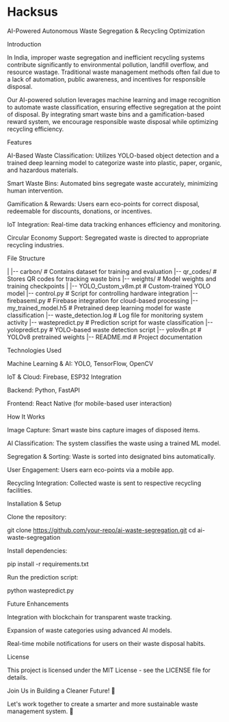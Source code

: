 # Hacksus
AI-Powered Autonomous Waste Segregation & Recycling Optimization

Introduction

In India, improper waste segregation and inefficient recycling systems contribute significantly to environmental pollution, landfill overflow, and resource wastage. Traditional waste management methods often fail due to a lack of automation, public awareness, and incentives for responsible disposal.

Our AI-powered solution leverages machine learning and image recognition to automate waste classification, ensuring effective segregation at the point of disposal. By integrating smart waste bins and a gamification-based reward system, we encourage responsible waste disposal while optimizing recycling efficiency.

Features

AI-Based Waste Classification: Utilizes YOLO-based object detection and a trained deep learning model to categorize waste into plastic, paper, organic, and hazardous materials.

Smart Waste Bins: Automated bins segregate waste accurately, minimizing human intervention.

Gamification & Rewards: Users earn eco-points for correct disposal, redeemable for discounts, donations, or incentives.

IoT Integration: Real-time data tracking enhances efficiency and monitoring.

Circular Economy Support: Segregated waste is directed to appropriate recycling industries.

File Structure

|
|-- carbon/                 # Contains dataset for training and evaluation
|-- qr_codes/               # Stores QR codes for tracking waste bins
|-- weights/                # Model weights and training checkpoints
|   |-- YOLO_Custom_v8m.pt  # Custom-trained YOLO model
|-- control.py              # Script for controlling hardware integration
|-- firebaseml.py           # Firebase integration for cloud-based processing
|-- my_trained_model.h5     # Pretrained deep learning model for waste classification
|-- waste_detection.log     # Log file for monitoring system activity
|-- wastepredict.py         # Prediction script for waste classification
|-- yolopredict.py          # YOLO-based waste detection script
|-- yolov8n.pt              # YOLOv8 pretrained weights
|-- README.md               # Project documentation

Technologies Used

Machine Learning & AI: YOLO, TensorFlow, OpenCV

IoT & Cloud: Firebase, ESP32 Integration

Backend: Python, FastAPI

Frontend: React Native (for mobile-based user interaction)

How It Works

Image Capture: Smart waste bins capture images of disposed items.

AI Classification: The system classifies the waste using a trained ML model.

Segregation & Sorting: Waste is sorted into designated bins automatically.

User Engagement: Users earn eco-points via a mobile app.

Recycling Integration: Collected waste is sent to respective recycling facilities.

Installation & Setup

Clone the repository:

git clone https://github.com/your-repo/ai-waste-segregation.git
cd ai-waste-segregation

Install dependencies:

pip install -r requirements.txt

Run the prediction script:

python wastepredict.py

Future Enhancements

Integration with blockchain for transparent waste tracking.

Expansion of waste categories using advanced AI models.

Real-time mobile notifications for users on their waste disposal habits.


License

This project is licensed under the MIT License - see the LICENSE file for details.

Join Us in Building a Cleaner Future! 🌱

Let's work together to create a smarter and more sustainable waste management system. 🚀




